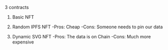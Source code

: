 3 contracts

1. Basic NFT
2. Random IPFS NFT
   -Pros: Cheap
   -Cons: Someone needs to pin our data

3. Dynamic SVG NFT
   -Pros: The data is on Chain
   -Cons: Much more expensive

